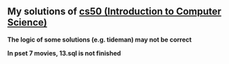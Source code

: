 ## My solutions of [cs50 (Introduction to Computer Science)](https://cs50.harvard.edu/x/2020/)
**The logic of some solutions (e.g. tideman) may not be correct**

**In pset 7 movies, 13.sql is not finished**
